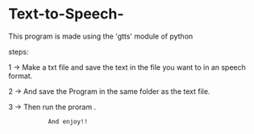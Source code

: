 # Text-to-Speech-
This program is made using the 'gtts' module of python

steps:

1 -> Make a txt file and save the text in the file you want to in an speech format.

2 -> And save the Program in the same folder as the text file.

3 -> Then run the proram .

               
               And enjoy!!
